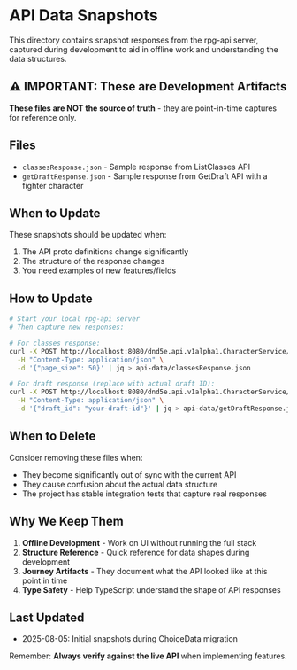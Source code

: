 # API Data Snapshots

This directory contains snapshot responses from the rpg-api server, captured during development to aid in offline work and understanding the data structures.

## ⚠️ IMPORTANT: These are Development Artifacts

**These files are NOT the source of truth** - they are point-in-time captures for reference only.

## Files

- `classesResponse.json` - Sample response from ListClasses API
- `getDraftResponse.json` - Sample response from GetDraft API with a fighter character

## When to Update

These snapshots should be updated when:

1. The API proto definitions change significantly
2. The structure of the response changes
3. You need examples of new features/fields

## How to Update

```bash
# Start your local rpg-api server
# Then capture new responses:

# For classes response:
curl -X POST http://localhost:8080/dnd5e.api.v1alpha1.CharacterService/ListClasses \
  -H "Content-Type: application/json" \
  -d '{"page_size": 50}' | jq > api-data/classesResponse.json

# For draft response (replace with actual draft ID):
curl -X POST http://localhost:8080/dnd5e.api.v1alpha1.CharacterService/GetDraft \
  -H "Content-Type: application/json" \
  -d '{"draft_id": "your-draft-id"}' | jq > api-data/getDraftResponse.json
```

## When to Delete

Consider removing these files when:

- They become significantly out of sync with the current API
- They cause confusion about the actual data structure
- The project has stable integration tests that capture real responses

## Why We Keep Them

1. **Offline Development** - Work on UI without running the full stack
2. **Structure Reference** - Quick reference for data shapes during development
3. **Journey Artifacts** - They document what the API looked like at this point in time
4. **Type Safety** - Help TypeScript understand the shape of API responses

## Last Updated

- 2025-08-05: Initial snapshots during ChoiceData migration

Remember: **Always verify against the live API** when implementing features.
